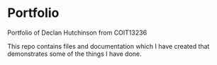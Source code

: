 # Portfolio
Portfolio of Declan Hutchinson from COIT13236

This repo contains files and documentation which I have created that demonstrates some of the things I have done.
